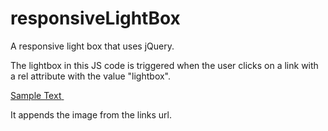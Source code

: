 responsiveLightBox
==================

A responsive light box that uses jQuery.

The lightbox in this JS code is triggered when the user clicks on a link with a rel attribute with the value "lightbox".

<a rel="lightbox" href="http://testthis.com/sampleImg.jpg">Sample Text<i class="sprite ir plusSm">&nbsp;</i></a>

It appends the image from the links url.
